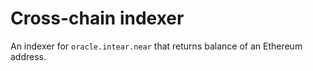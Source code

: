 # Cross-chain indexer

An indexer for `oracle.intear.near` that returns balance of an Ethereum address.
